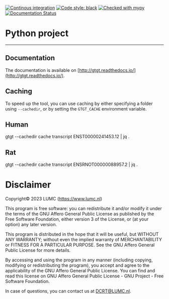 [![Continous integration](https://github.com/DCRT-LUMC/GTGT/actions/workflows/ci.yml/badge.svg)](https://github.com/DCRT-LUMC/GTGT/actions/workflows/ci.yml)
[![Code style: black](https://img.shields.io/badge/code%20style-black-000000.svg)](https://github.com/psf/black)
[![Checked with mypy](http://www.mypy-lang.org/static/mypy_badge.svg)](http://mypy-lang.org/)
[![Documentation Status](https://readthedocs.org/projects/gtgt/badge/?version=latest)](https://gtgt.readthedocs.io/en/latest/?badge=latest)

# Python project
------------------------------------------------------------------------

## Documentation
The documentation is available on [http://gtgt.readthedocs.io/](http://gtgt.readthedocs.io/).

## Caching
To speed up the tool, you can use caching by either specifying a folder using `--cachedir`, or by setting the `GTGT_CACHE` environment variable.

## Human
gtgt --cachedir cache transcript ENST00000241453.12 | jq .

## Rat
gtgt --cachedir cache transcript ENSRNOT00000088957.2 | jq .


# Disclaimer
Copyright© 2023 LUMC (https://www.lumc.nl)

This program is free software: you can redistribute it and/or modify it under
the terms of the GNU Affero General Public License as published by the Free
Software Foundation, either version 3 of the License, or (at your option) any
later version.

This program is distributed in the hope that it will be useful, but WITHOUT ANY
WARRANTY; without even the implied warranty of MERCHANTABILITY or FITNESS FOR A
PARTICULAR PURPOSE. See the GNU Affero General Public License for more details.

By accessing and using the program in any manner (including copying, modifying
or redistributing the program), you accept and agree to the applicability of
the GNU Affero General Public License. You can find and read this license on
GNU Affero General Public License - GNU Project - Free Software Foundation.

In case of questions, you can contact us at DCRT@LUMC.nl.

